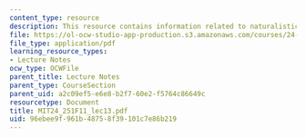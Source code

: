 ```yaml
---
content_type: resource
description: This resource contains information related to naturalistic reduction.
file: https://ol-ocw-studio-app-production.s3.amazonaws.com/courses/24-251-introduction-to-philosophy-of-language-fall-2011/96ebee9f961b48758f39101c7e86b219_MIT24_251F11_lec13.pdf
file_type: application/pdf
learning_resource_types:
- Lecture Notes
ocw_type: OCWFile
parent_title: Lecture Notes
parent_type: CourseSection
parent_uid: a2c09ef5-e6e8-b2f7-60e2-f5764c86649c
resourcetype: Document
title: MIT24_251F11_lec13.pdf
uid: 96ebee9f-961b-4875-8f39-101c7e86b219
---
```

